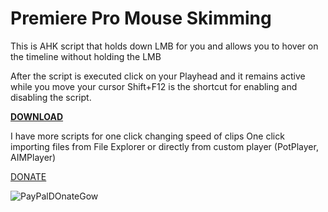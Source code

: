 # Premiere Pro Mouse Skimming
This is AHK script that holds down LMB for you and allows you to hover on the timeline without holding the LMB


After the script is executed click on your Playhead and it remains active while you move your cursor
Shift+F12 is the shortcut for enabling and disabling the script. 


**[DOWNLOAD](https://github.com/gowcoizer/Premiere-Pro-Mouse-Skimming/raw/main/Mouse%20Skimming%20Premiere%20Pro%20v1.0.exe)**

I have more scripts for one click changing speed of clips
One click importing files from File Explorer or directly from custom player (PotPlayer, AIMPlayer)


[DONATE](https://www.paypal.com/donate/?hosted_button_id=VKYHQ2FHJBVYY)

![PayPalDOnateGow](https://user-images.githubusercontent.com/36004727/196159373-643e56ed-7aa5-460e-ae1c-73228f4d8998.png)
